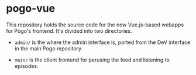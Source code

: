 # pogo-vue

This repository holds the source code for the new Vue.js-based webapps for Pogo's frontend. It's divided into two directories.

 - `admin/` is the where the admin interface is, ported from the DeV interface in the main Pogo repository.

 - `main/` is the client frontend for perusing the feed and listening to episodes.